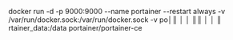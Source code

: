 docker run -d -p 9000:9000 --name portainer --restart always -v /var/run/docker.sock:/var/run/docker.sock -v po│║                                            │       │            ║║                                             │       │            ║
rtainer_data:/data portainer/portainer-ce  
